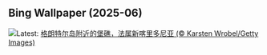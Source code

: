## Bing Wallpaper (2025-06)
![](https://www.bing.com/th?id=OHR.GrandeTerreReef_ZH-CN7463701309_UHD.jpg&w=1000)Latest: [格朗特尔岛附近的堡礁，法属新喀里多尼亚 (© Karsten Wrobel/Getty Images)](https://www.bing.com/th?id=OHR.GrandeTerreReef_ZH-CN7463701309_UHD.jpg)